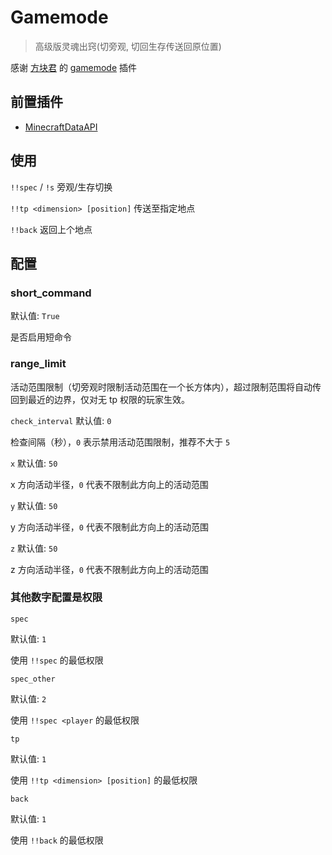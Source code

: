 # Gamemode

> 高级版灵魂出窍(切旁观, 切回生存传送回原位置)

感谢 [方块君](https://github.com/Squaregentleman) 的 [gamemode](https://github.com/Squaregentleman/MCDR-plugins) 插件

## 前置插件

- [MinecraftDataAPI](https://github.com/MCDReforged/MinecraftDataAPI)

## 使用

`!!spec` / `!s` 旁观/生存切换

`!!tp <dimension> [position]` 传送至指定地点

`!!back` 返回上个地点

## 配置

### short_command

默认值: `True`

是否启用短命令

### range_limit

活动范围限制（切旁观时限制活动范围在一个长方体内），超过限制范围将自动传回到最近的边界，仅对无 tp 权限的玩家生效。

`check_interval` 默认值: `0`

检查间隔（秒），`0` 表示禁用活动范围限制，推荐不大于 `5`

`x` 默认值: `50`

x 方向活动半径，`0` 代表不限制此方向上的活动范围

`y` 默认值: `50`

y 方向活动半径，`0` 代表不限制此方向上的活动范围

`z` 默认值: `50`

z 方向活动半径，`0` 代表不限制此方向上的活动范围

### 其他数字配置是权限

`spec`

默认值: `1`

使用 `!!spec` 的最低权限

`spec_other`

默认值: `2`

使用 `!!spec <player` 的最低权限

`tp`

默认值: `1`

使用 `!!tp <dimension> [position]` 的最低权限

`back`

默认值: `1`

使用 `!!back` 的最低权限

